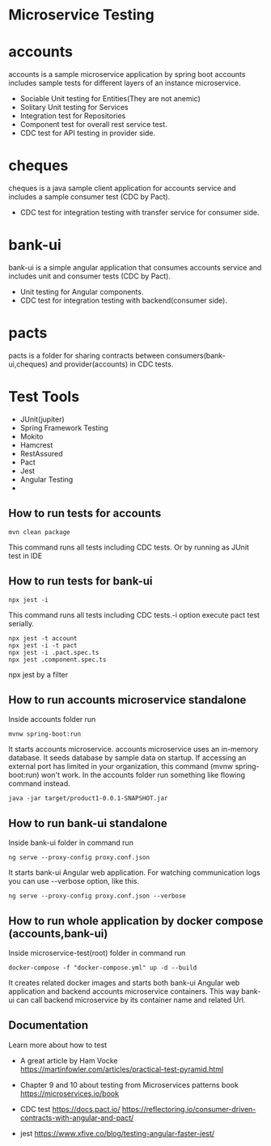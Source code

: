 # Microservice Testing

# accounts
accounts is a sample microservice application by spring boot
accounts includes sample tests for different layers of an instance microservice.
-  Sociable Unit testing for Entities(They are not anemic)
-  Solitary Unit testing for Services
-  Integration test for Repositories
-  Component test for overall rest service test.
-  CDC test for API testing in provider side.

# cheques
cheques is a java sample client application for accounts service and includes a sample consumer test (CDC by Pact).
-  CDC test for integration testing with transfer service for consumer side.
# bank-ui
bank-ui is a simple angular application that consumes accounts service and includes unit and consumer tests (CDC by Pact).
-  Unit testing for Angular components.
-  CDC test for integration testing with backend(consumer side). 

# pacts
pacts is a folder for sharing contracts between consumers(bank-ui,cheques) and provider(accounts) in CDC tests.

# Test Tools
-  JUnit(jupiter)
-  Spring Framework Testing
-  Mokito
-  Hamcrest
-  RestAssured
-  Pact
-  Jest
-  Angular Testing
-  

## How to run tests for accounts
 ```
mvn clean package 
```
This command runs all tests including CDC tests.
Or by running as JUnit test in IDE


## How to run tests for bank-ui
```
npx jest -i
```
This command runs all tests including CDC tests.-i option execute pact test serially.
```
npx jest -t account
npx jest -i -t pact
npx jest -i .pact.spec.ts
npx jest .component.spec.ts

```
 npx jest by a filter 

## How to run accounts microservice standalone
Inside accounts folder run 
```
mvnw spring-boot:run

```
It starts accounts microservice.
accounts microservice uses an in-memory database.
It seeds database by sample data on startup.
If accessing an external port has limited in your organization, this command (mvnw spring-boot:run) won't work. In the accounts folder run something like flowing command instead.
```
java -jar target/product1-0.0.1-SNAPSHOT.jar

```
## How to run bank-ui standalone

Inside bank-ui folder in command run
```
ng serve --proxy-config proxy.conf.json

```
It starts bank-ui Angular web application.
For watching communication logs you can use --verbose option,
like this.
```
ng serve --proxy-config proxy.conf.json --verbose

```

## How to run whole application by docker compose (accounts,bank-ui) 

Inside microservice-test(root) folder in command run
```
docker-compose -f "docker-compose.yml" up -d --build

```
It creates related docker images and starts both bank-ui Angular web application and backend accounts microservice containers.
This way bank-ui can call backend microservice by its container name and related Url.


## Documentation
Learn more about how to test 

- A great article by Ham Vocke
https://martinfowler.com/articles/practical-test-pyramid.html

- Chapter 9 and 10 about testing from Microservices patterns book 
https://microservices.io/book

- CDC test
https://docs.pact.io/
https://reflectoring.io/consumer-driven-contracts-with-angular-and-pact/

- jest 
https://www.xfive.co/blog/testing-angular-faster-jest/

